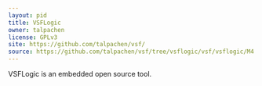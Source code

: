 ```yaml
---
layout: pid
title: VSFLogic
owner: talpachen
license: GPLv3
site: https://github.com/talpachen/vsf/
source: https://github.com/talpachen/vsf/tree/vsflogic/vsf/vsflogic/M4
---
```


VSFLogic is an embedded open source tool.
